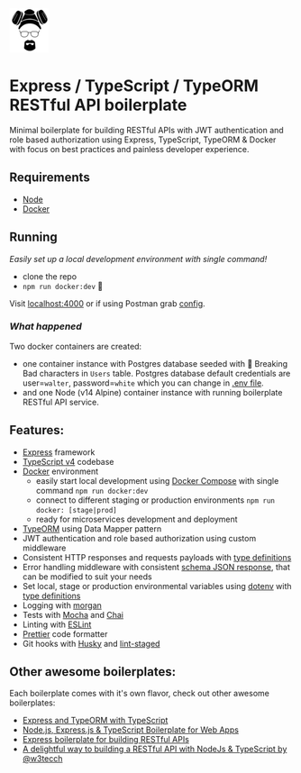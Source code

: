 ![Heisenberg](heisenberg.jpg)

# Express / TypeScript / TypeORM RESTful API boilerplate

Minimal boilerplate for building RESTful APIs with JWT authentication and role based authorization using Express, TypeScript, TypeORM & Docker with focus on best practices and painless developer experience.

## Requirements

- [Node](https://nodejs.org/)
- [Docker](https://www.docker.com/)

## Running

_Easily set up a local development environment with single command!_

- clone the repo
- `npm run docker:dev` 🚀

Visit [localhost:4000](http://localhost:4000/) or if using Postman grab [config](/postman).

### _What happened_

Two docker containers are created:

- one container instance with Postgres database seeded with 💊 Breaking Bad characters in `Users` table. Postgres database default credentials are user=`walter`, password=`white` which you can change in [.env file](./.env).
- and one Node (v14 Alpine) container instance with running boilerplate RESTful API service.

## Features:

- [Express](https://github.com/expressjs/express) framework
- [TypeScript v4](https://github.com/microsoft/TypeScript) codebase
- [Docker](https://www.docker.com/) environment
  - easily start local development using [Docker Compose](https://docs.docker.com/compose/) with single command `npm run docker:dev`
  - connect to different staging or production environments `npm run docker: [stage|prod]`
  - ready for microservices development and deployment
- [TypeORM](https://typeorm.io/) using Data Mapper pattern
- JWT authentication and role based authorization using custom middleware
- Consistent HTTP responses and requests payloads with [type definitions](./src/types/express/index.d.ts)
- Error handling middleware with consistent [schema JSON response](./src/utils/response/CustomError.ts), that can be modified to suit your needs
- Set local, stage or production environmental variables using [dotenv](https://github.com/motdotla/dotenv) with [type definitions](./src/types/ProcessEnv.d.ts)
- Logging with [morgan](https://github.com/expressjs/morgan)
- Tests with [Mocha](https://mochajs.org/) and [Chai](https://www.chaijs.com/)
- Linting with [ESLint](https://eslint.org/)
- [Prettier](https://prettier.io/) code formatter
- Git hooks with [Husky](https://github.com/typicode/husky) and [lint-staged](https://github.com/okonet/lint-staged)

## Other awesome boilerplates:

Each boilerplate comes with it's own flavor, check out other awesome boilerplates:

- [Express and TypeORM with TypeScript](https://github.com/typeorm/typescript-express-example)
- [Node.js, Express.js & TypeScript Boilerplate for Web Apps](https://github.com/jverhoelen/node-express-typescript-boilerplate)
- [Express boilerplate for building RESTful APIs](https://github.com/danielfsousa/express-rest-es2017-boilerplate)
- [A delightful way to building a RESTful API with NodeJs & TypeScript by @w3tecch](https://github.com/w3tecch/express-typescript-boilerplate)
